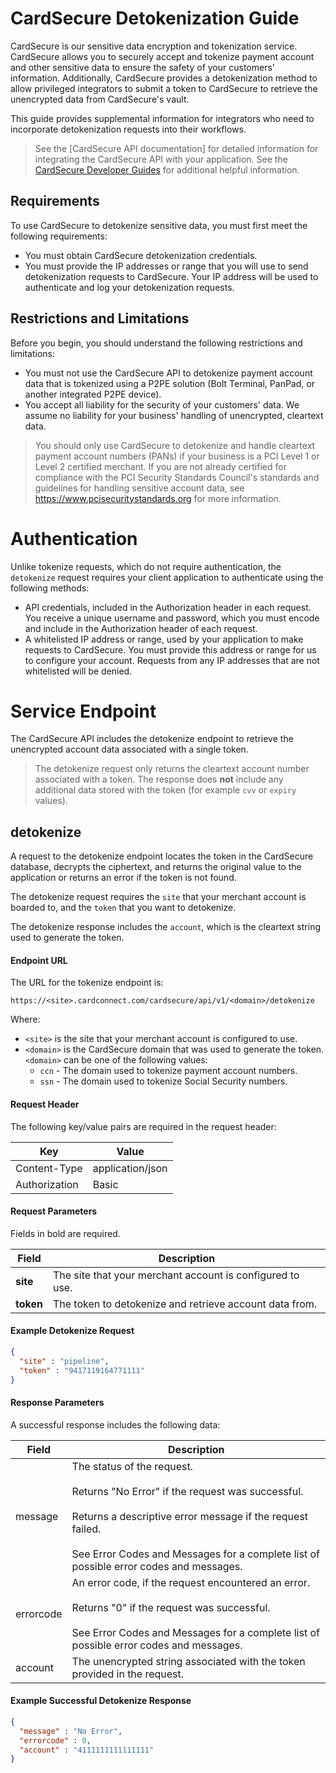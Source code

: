 # CardSecure Detokenization Guide

CardSecure is our sensitive data encryption and tokenization service. CardSecure allows you to securely accept and tokenize payment account and other sensitive data to ensure the safety of your customers' information. Additionally, CardSecure provides a detokenization method to allow privileged integrators to submit a token to CardSecure to retrieve the unencrypted data from CardSecure's vault.

This guide provides supplemental information for integrators who need to incorporate detokenization requests into their workflows.

<!-- theme: warning -->
> See the [CardSecure API documentation] for detailed information for integrating the CardSecure API with your application. See the [CardSecure Developer Guides](?path=docs/documentation/CardSecure.md) for additional helpful information.

## Requirements

To use CardSecure to detokenize sensitive data, you must first meet the following requirements:

- You must obtain CardSecure detokenization credentials.
- You must provide the IP addresses or range that you will use to send detokenization requests to CardSecure. Your IP address will be used to authenticate and log your detokenization requests.

## Restrictions and Limitations

Before you begin, you should understand the following restrictions and limitations:

- You must not use the CardSecure API to detokenize payment account data that is tokenized using a P2PE solution (Bolt Terminal, PanPad, or another integrated P2PE device).
- You accept all liability for the security of your customers' data. We assume no liability for your business' handling of unencrypted, cleartext data.

<!-- theme: danger -->
> You should only use CardSecure to detokenize and handle cleartext payment account numbers (PANs) if your business is a PCI Level 1 or Level 2 certified merchant. If you are not already certified for compliance with the PCI Security Standards Council's standards and guidelines for handling sensitive account data, see https://www.pcisecuritystandards.org for more information.

# Authentication

Unlike tokenize requests, which do not require authentication, the `detokenize` request requires your client application to authenticate using the following methods:

- API credentials, included in the Authorization header in each request. You receive a unique username and password, which you must encode and include in the Authorization header of each request.
- A whitelisted IP address or range, used by your application to make requests to CardSecure. You must provide this address or range for us to configure your account. Requests from any IP addresses that are not whitelisted will be denied.

# Service Endpoint

The CardSecure API includes the detokenize endpoint to retrieve the unencrypted account data associated with a single token.

> The detokenize request only returns the cleartext account number associated with a token. The response does **not** include any additional data stored with the token (for example `cvv` or `expiry` values).

## detokenize

A request to the detokenize endpoint locates the token in the CardSecure database, decrypts the ciphertext, and returns the original value to the application or returns an error if the token is not found. 

The detokenize request requires the `site` that your merchant account is boarded to, and the `token`  that you want to detokenize.

The detokenize response includes the `account`, which is the cleartext string used to generate the token.

#### Endpoint URL

The URL for the tokenize endpoint is:

`https://<site>.cardconnect.com/cardsecure/api/v1/<domain>/detokenize`

Where:

- `<site>` is the site that your merchant account is configured to use.
- `<domain>` is the CardSecure domain that was used to generate the token. `<domain>` can be one of the following values:
    - `ccn` - The domain used to tokenize payment account numbers.
    - `ssn` - The domain used to tokenize Social Security numbers.

#### Request Header

The following key/value pairs are required in the request header:

| Key | Value |
| --- | --- |
| Content-Type | application/json
| Authorization	| Basic

#### Request Parameters

Fields in bold are required.

| Field | Description |
| --- | --- |
| **site** | The site that your merchant account is configured to use.
| **token**	| The token to detokenize and retrieve account data from.

#### Example Detokenize Request

```json
{
  "site" : "pipeline",
  "token" : "9417119164771111"
}
```

#### Response Parameters

A successful response includes the following data:

| Field	| Description
| --- | --- |
| message	| The status of the request. <br> <br> Returns "No Error" if the request was successful. <br> <br> Returns a descriptive error message if the request failed. <br> <br> See Error Codes and Messages for a complete list of possible error codes and messages.
| errorcode	| An error code, if the request encountered an error. <br> <br> Returns "0" if the request was successful. <br> <br> See Error Codes and Messages for a complete list of possible error codes and messages.
| account	| The unencrypted string associated with the token provided in the request.

#### Example Successful Detokenize Response

```json
{
  "message" : "No Error",
  "errorcode" : 0,
  "account" : "4111111111111111"
}
```
